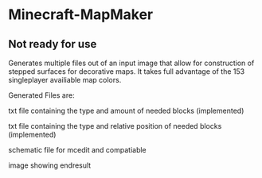 # Minecraft-MapMaker

## Not ready for use

Generates multiple files out of an input image that allow for construction of stepped surfaces for decorative maps.
It takes full advantage of the 153 singleplayer availiable map colors.

Generated Files are:

txt file containing the type and amount of needed blocks (implemented)

txt file containing the type and relative position of needed blocks (implemented)

schematic file for mcedit and compatiable

image showing endresult
